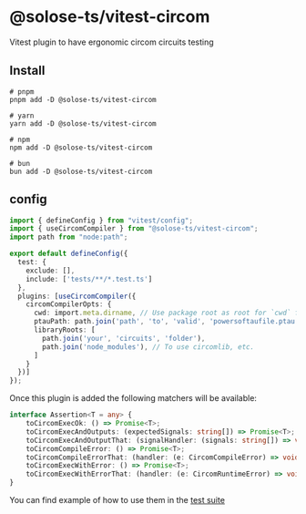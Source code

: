 # @solose-ts/vitest-circom

Vitest plugin to have ergonomic circom circuits testing

## Install

```
# pnpm
pnpm add -D @solose-ts/vitest-circom

# yarn
yarn add -D @solose-ts/vitest-circom

# npm
npm add -D @solose-ts/vitest-circom

# bun
bun add -D @solose-ts/vitest-circom
```

## config

```ts
import { defineConfig } from "vitest/config";
import { useCircomCompiler } from "@solose-ts/vitest-circom";
import path from "node:path";

export default defineConfig({
  test: {
    exclude: [],
    include: ['tests/**/*.test.ts']
  },
  plugins: [useCircomCompiler({
    circomCompilerOpts: {
      cwd: import.meta.dirname, // Use package root as root for `cwd` for circom compiler
      ptauPath: path.join('path', 'to', 'valid', 'powersoftaufile.ptau'),
      libraryRoots: [
        path.join('your', 'circuits', 'folder'),
        path.join('node_modules'), // To use circomlib, etc.
      ]
    }
  })]
});
```

Once this plugin is added the following matchers will be available:


```ts
interface Assertion<T = any> {
    toCircomExecOk: () => Promise<T>;
    toCircomExecAndOutputs: (expectedSignals: string[]) => Promise<T>;
    toCircomExecAndOutputThat: (signalHandler: (signals: string[]) => void | Promise<void>) => Promise<T>;
    toCircomCompileError: () => Promise<T>;
    toCircomCompileErrorThat: (handler: (e: CircomCompileError) => void | Promise<void>) => Promise<T>;
    toCircomExecWithError: () => Promise<T>;
    toCircomExecWithErrorThat: (handler: (e: CircomRuntimeError) => void | Promise<void>) => Promise<T>;
}
```

You can find example of how to use them in the [test suite](./tests/matchers.test.ts)
